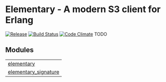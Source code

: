 

# Elementary - A modern S3 client for Erlang #


[![Release](http://img.shields.io/github/release/eproxus/elementary.svg)](https://github.com/eproxus/elementary/releases/latest)
[![Build Status](http://img.shields.io/travis/eproxus/elementary.svg)](http://travis-ci.org/eproxus/elementary)
[![Code Climate](http://img.shields.io/badge/code_climate-17.0-brightgreen.svg)](https://travis-ci.org/eproxus/elementary)
TODO

## Modules ##


<table width="100%" border="0" summary="list of modules">
<tr><td><a href="elementary.md" class="module">elementary</a></td></tr>
<tr><td><a href="elementary_signature.md" class="module">elementary_signature</a></td></tr></table>

